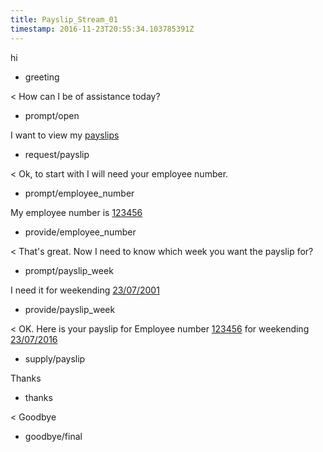 ```yaml
---
title: Payslip_Stream_01
timestamp: 2016-11-23T20:55:34.103785391Z
---
```


hi
* greeting

< How can I be of assistance today?
* prompt/open

I want to view my [payslips](item_type)
* request/payslip

< Ok, to start with I will need your employee number.
* prompt/employee_number

My employee number is [123456](employee_number)
* provide/employee_number

< That's great. Now I need to know which week you want the payslip for?
* prompt/payslip_week

I need it for weekending [23/07/2001](payslip_week)
* provide/payslip_week

< OK. Here is your payslip for Employee number [123456](employee_number) for weekending [23/07/2016](payslip_week)
* supply/payslip

Thanks
* thanks

< Goodbye
* goodbye/final